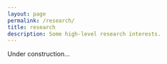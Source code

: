 ```yaml
---
layout: page
permalink: /research/
title: research
description: Some high-level research interests.
---
```


Under construction...
